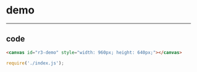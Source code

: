 # demo

-----

## code

```html
<canvas id="r3-demo" style="width: 960px; height: 640px;"></canvas>
```

```js
require('./index.js');

```

